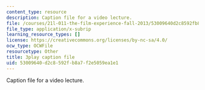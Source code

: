 ```yaml
---
content_type: resource
description: Caption file for a video lecture.
file: /courses/21l-011-the-film-experience-fall-2013/53009640d2c8592fb8a7f2e5059ea1e1_HypQZfQPtYk.vtt
file_type: application/x-subrip
learning_resource_types: []
license: https://creativecommons.org/licenses/by-nc-sa/4.0/
ocw_type: OCWFile
resourcetype: Other
title: 3play caption file
uid: 53009640-d2c8-592f-b8a7-f2e5059ea1e1
---
```

Caption file for a video lecture.